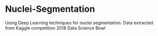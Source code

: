 # Nuclei-Segmentation
Using Deep Learning techniques for nuclei segmentation. Data extracted from Kaggle competition 2018 Data Science Bowl 

